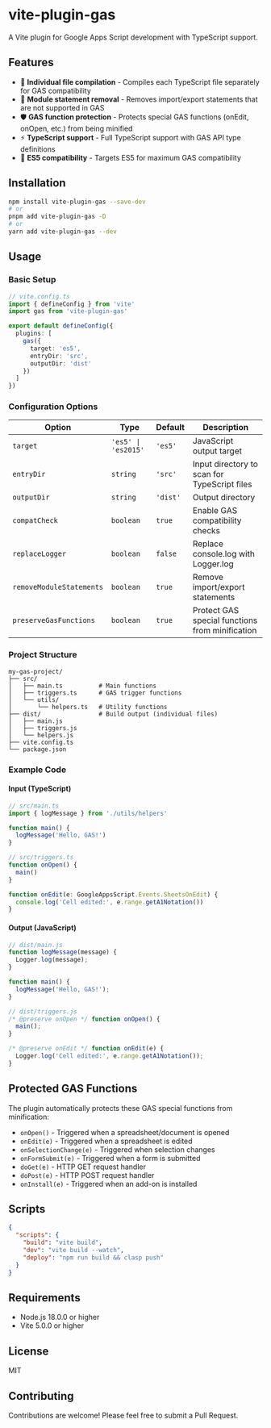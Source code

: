 # vite-plugin-gas

A Vite plugin for Google Apps Script development with TypeScript support.

## Features

- 🚀 **Individual file compilation** - Compiles each TypeScript file separately for GAS compatibility
- 🔄 **Module statement removal** - Removes import/export statements that are not supported in GAS
- 🛡️ **GAS function protection** - Protects special GAS functions (onEdit, onOpen, etc.) from being minified
- ⚡ **TypeScript support** - Full TypeScript support with GAS API type definitions
- 🎯 **ES5 compatibility** - Targets ES5 for maximum GAS compatibility

## Installation

```bash
npm install vite-plugin-gas --save-dev
# or
pnpm add vite-plugin-gas -D
# or
yarn add vite-plugin-gas --dev
```

## Usage

### Basic Setup

```typescript
// vite.config.ts
import { defineConfig } from 'vite'
import gas from 'vite-plugin-gas'

export default defineConfig({
  plugins: [
    gas({
      target: 'es5',
      entryDir: 'src',
      outputDir: 'dist'
    })
  ]
})
```

### Configuration Options

| Option | Type | Default | Description |
|--------|------|---------|-------------|
| `target` | `'es5' \| 'es2015'` | `'es5'` | JavaScript output target |
| `entryDir` | `string` | `'src'` | Input directory to scan for TypeScript files |
| `outputDir` | `string` | `'dist'` | Output directory |
| `compatCheck` | `boolean` | `true` | Enable GAS compatibility checks |
| `replaceLogger` | `boolean` | `false` | Replace console.log with Logger.log |
| `removeModuleStatements` | `boolean` | `true` | Remove import/export statements |
| `preserveGasFunctions` | `boolean` | `true` | Protect GAS special functions from minification |

### Project Structure

```
my-gas-project/
├── src/
│   ├── main.ts          # Main functions
│   ├── triggers.ts      # GAS trigger functions
│   └── utils/
│       └── helpers.ts   # Utility functions
├── dist/                # Build output (individual files)
│   ├── main.js
│   ├── triggers.js
│   └── helpers.js
├── vite.config.ts
└── package.json
```

### Example Code

#### Input (TypeScript)

```typescript
// src/main.ts
import { logMessage } from './utils/helpers'

function main() {
  logMessage('Hello, GAS!')
}

// src/triggers.ts
function onOpen() {
  main()
}

function onEdit(e: GoogleAppsScript.Events.SheetsOnEdit) {
  console.log('Cell edited:', e.range.getA1Notation())
}
```

#### Output (JavaScript)

```javascript
// dist/main.js
function logMessage(message) {
  Logger.log(message);
}

function main() {
  logMessage('Hello, GAS!');
}

// dist/triggers.js
/* @preserve onOpen */ function onOpen() {
  main();
}

/* @preserve onEdit */ function onEdit(e) {
  Logger.log('Cell edited:', e.range.getA1Notation());
}
```

## Protected GAS Functions

The plugin automatically protects these GAS special functions from minification:

- `onOpen()` - Triggered when a spreadsheet/document is opened
- `onEdit(e)` - Triggered when a spreadsheet is edited
- `onSelectionChange(e)` - Triggered when selection changes
- `onFormSubmit(e)` - Triggered when a form is submitted
- `doGet(e)` - HTTP GET request handler
- `doPost(e)` - HTTP POST request handler
- `onInstall(e)` - Triggered when an add-on is installed

## Scripts

```json
{
  "scripts": {
    "build": "vite build",
    "dev": "vite build --watch",
    "deploy": "npm run build && clasp push"
  }
}
```

## Requirements

- Node.js 18.0.0 or higher
- Vite 5.0.0 or higher

## License

MIT

## Contributing

Contributions are welcome! Please feel free to submit a Pull Request.

